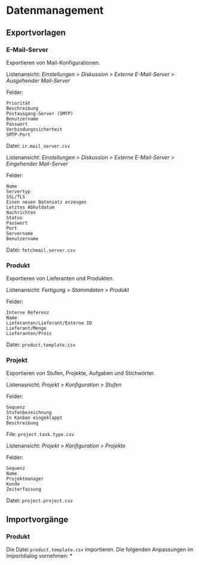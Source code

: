 # Datenmanagement

## Exportvorlagen

### E-Mail-Server

Exportieren von Mail-Konfigurationen.

Listenansicht: *Einstellungen > Diskussion > Externe E-Mail-Server > Ausgehender Mail-Server*

Felder:
```
Priorität
Beschreibung
Postausgang-Server (SMTP)
Benutzername
Passwort
Verbindungssicherheit
SMTP-Port 
```
Datei: `ir.mail_server.csv`

Listenansicht: *Einstellungen > Diskussion > Externe E-Mail-Server > Eingehender Mail-Server*

Felder:
```
Name
Servertyp
SSL/TLS
Einen neuen Datensatz erzeugen
Letztes Abholdatum
Nachrichten
Status
Passwort
Port
Servername
Benutzername 
```
Datei: `fetchmail.server.csv`

### Produkt

Exportieren von Lieferanten und Produkten.

Listenansicht: *Fertigung > Stammdaten > Produkt*

Felder:
```
Interne Referenz
Name
Lieferanten/Lieferant/Externe ID
Lieferant/Menge
Lieferanten/Preis
```
Datei: `product.template.csv`

### Projekt

Exportieren von Stufen, Projekte, Aufgaben und Stichwörter.

Listenasnicht: *Projekt > Konfiguration > Stufen*

Felder:
```
Sequenz
Stufenbezeichnung
In Kanban eingeklappt
Beschreibung
```
File: `project.task.type.csv`

Listenansicht: *Projekt > Konfiguration > Projekte*

Felder:
```
Sequenz
Name
Projektmanager
Kunde
Zeiterfassung 
```
Datei: `project.project.csv`

## Importvorgänge

### Produkt

Die Datei `product.template.csv` importieren. Die folgenden Anpassungen im Importdialog vornehmen:
* 